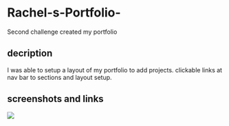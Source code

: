 # Rachel-s-Portfolio-

Second challenge created my portfolio

## decription

I was able to setup a layout of my portfolio to add projects. clickable links at nav bar to sections and layout setup.

## screenshots and links

<img src="./assets/pwGem.png" />
